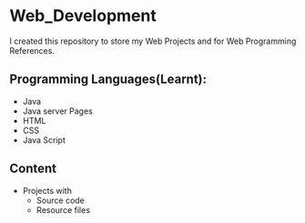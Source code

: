 # Web_Development
 I created this repository to store my Web Projects and for Web Programming References.

## Programming Languages(Learnt):
- Java
- Java server Pages
- HTML
- CSS
- Java Script

## Content
- Projects with
  - Source code
  - Resource files

